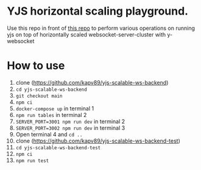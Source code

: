 # YJS horizontal scaling playground.

Use this repo in front of [this repo](https://github.com/kapv89/yjs-scalable-ws-backend) to perform various operations on running yjs on top of horizontally scaled websocket-server-cluster with y-websocket

# How to use
1. clone (https://github.com/kapv89/yjs-scalable-ws-backend)
2. `cd yjs-scalable-ws-backend`
3. `git checkout main`
4. `npm ci`
5. `docker-compose up` in terminal 1
6. `npm run tables` in terminal 2
7. `SERVER_PORT=3001 npm run dev` in terminal 2
8. `SERVER_PORT=3002 npm run dev` in terminal 3
9. Open terminal 4 and `cd ..`
10. clone (https://github.com/kapv89/yjs-scalable-ws-backend-test)
11. `cd yjs-scalable-ws-backend-test`
12. `npm ci`
13. `npm run test`
